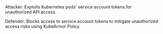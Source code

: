 Attacker: Exploits Kubernetes pods' service account tokens for unauthorized API access.

Defender: Blocks access to service account tokens to mitigate unauthorized access risks using KubeArmor Policy.
